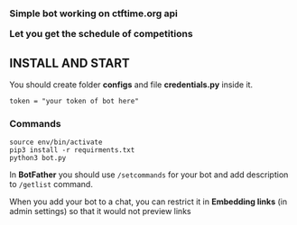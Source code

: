 <h3>Simple bot working on ctftime.org api

Let you get the schedule of competitions
</h3>

<h2>INSTALL AND START</h2>

You should create folder **configs** and file **credentials.py** inside it.

`token = "your token of bot here"`

<h3>Commands</h3>

```
source env/bin/activate
pip3 install -r requirments.txt
python3 bot.py
```

In **BotFather** you should use `/setcommands` for your bot and add description to `/getlist` command.

When you add your bot to a chat, you can restrict it in **Embedding links** (in admin settings) so that it would not preview links
